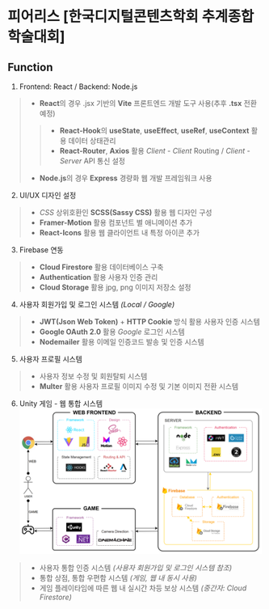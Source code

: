 # 피어리스 [한국디지털콘텐츠학회 추계종합학술대회]

## Function

1. Frontend: React / Backend: Node.js
> - **React**의 경우 .jsx 기반의 **Vite** 프론트엔드 개발 도구 사용(추후 **.tsx** 전환 예정)
>> - **React-Hook**의 **useState**, **useEffect**, **useRef**, **useContext** 활용 데이터 상태관리
>> - **React-Router**, **Axios** 활용 *Client - Client* Routing / *Client - Server* API 통신 설정
> - **Node.js**의 경우 **Express** 경량화 웹 개발 프레임워크 사용

2. UI/UX 디자인 설정
> - *CSS* 상위호환인 **SCSS(Sassy CSS)** 활용 웹 디자인 구성
> - **Framer-Motion** 활용 컴포넌트 별 애니메이션 추가
> - **React-Icons** 활용 웹 클라이언트 내 특정 아이콘 추가

3. Firebase 연동
> - **Cloud Firestore** 활용 데이터베이스 구축
> - **Authentication** 활용 사용자 인증 관리
> - **Cloud Storage** 활용 jpg, png 이미지 저장소 설정

4. 사용자 회원가입 및 로그인 시스템 *(Local / Google)*
> - **JWT(Json Web Token)** + **HTTP Cookie** 방식 활용 사용자 인증 시스템
> - **Google OAuth 2.0** 활용 *Google* 로그인 시스템
> - **Nodemailer** 활용 이메일 인증코드 발송 및 인증 시스템

5. 사용자 프로필 시스템
> - 사용자 정보 수정 및 회원탈퇴 시스템
> - **Multer** 활용 사용자 프로필 이미지 수정 및 기본 이미지 전환 시스템

6. Unity 게임 - 웹 통합 시스템
![게임-웹 아키텍처](https://github.com/C-hyeon/fearless_web/blob/main/Architecture.png)
> - 사용자 통합 인증 시스템 *(사용자 회원가입 및 로그인 시스템 참조)*
> - 통합 상점, 통합 우편함 시스템 *(게임, 웹 내 동시 사용)*
> - 게임 플레이타임에 따른 웹 내 실시간 차등 보상 시스템 *(중간자: Cloud Firestore)*
